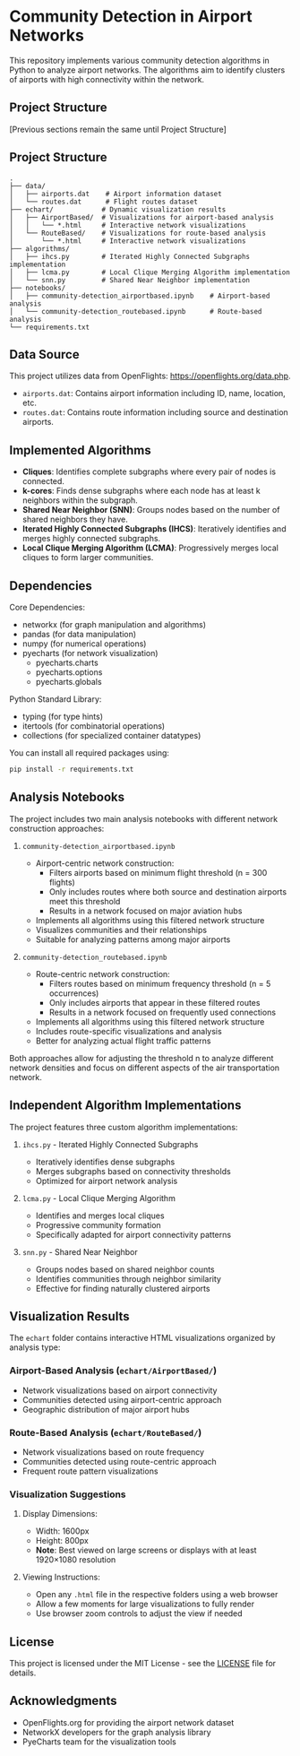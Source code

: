 # Community Detection in Airport Networks

This repository implements various community detection algorithms in Python to analyze airport networks. The algorithms aim to identify clusters of airports with high connectivity within the network.

## Project Structure

[Previous sections remain the same until Project Structure]

## Project Structure

```
.
├── data/
│   ├── airports.dat    # Airport information dataset
│   └── routes.dat      # Flight routes dataset
├── echart/            # Dynamic visualization results
│   ├── AirportBased/  # Visualizations for airport-based analysis
│   │   └── *.html     # Interactive network visualizations
│   └── RouteBased/    # Visualizations for route-based analysis
│       └── *.html     # Interactive network visualizations
├── algorithms/
│   ├── ihcs.py        # Iterated Highly Connected Subgraphs implementation
│   ├── lcma.py        # Local Clique Merging Algorithm implementation
│   └── snn.py         # Shared Near Neighbor implementation
├── notebooks/
│   ├── community-detection_airportbased.ipynb    # Airport-based analysis
│   └── community-detection_routebased.ipynb      # Route-based analysis
└── requirements.txt
```

## Data Source

This project utilizes data from OpenFlights: https://openflights.org/data.php.
- `airports.dat`: Contains airport information including ID, name, location, etc.
- `routes.dat`: Contains route information including source and destination airports.

## Implemented Algorithms

* **Cliques**: Identifies complete subgraphs where every pair of nodes is connected.
* **k-cores**: Finds dense subgraphs where each node has at least k neighbors within the subgraph.
* **Shared Near Neighbor (SNN)**: Groups nodes based on the number of shared neighbors they have.
* **Iterated Highly Connected Subgraphs (IHCS)**: Iteratively identifies and merges highly connected subgraphs.
* **Local Clique Merging Algorithm (LCMA)**: Progressively merges local cliques to form larger communities.

## Dependencies

Core Dependencies:
* networkx (for graph manipulation and algorithms)
* pandas (for data manipulation)
* numpy (for numerical operations)
* pyecharts (for network visualization)
    - pyecharts.charts
    - pyecharts.options
    - pyecharts.globals

Python Standard Library:
* typing (for type hints)
* itertools (for combinatorial operations)
* collections (for specialized container datatypes)

You can install all required packages using:
```bash
pip install -r requirements.txt
```

## Analysis Notebooks

The project includes two main analysis notebooks with different network construction approaches:

1. `community-detection_airportbased.ipynb`
   - Airport-centric network construction:
     * Filters airports based on minimum flight threshold (n = 300 flights)
     * Only includes routes where both source and destination airports meet this threshold
     * Results in a network focused on major aviation hubs
   - Implements all algorithms using this filtered network structure
   - Visualizes communities and their relationships
   - Suitable for analyzing patterns among major airports

2. `community-detection_routebased.ipynb`
   - Route-centric network construction:
     * Filters routes based on minimum frequency threshold (n = 5 occurrences)
     * Only includes airports that appear in these filtered routes
     * Results in a network focused on frequently used connections
   - Implements all algorithms using this filtered network structure
   - Includes route-specific visualizations and analysis
   - Better for analyzing actual flight traffic patterns

Both approaches allow for adjusting the threshold n to analyze different network densities and focus on different aspects of the air transportation network.

## Independent Algorithm Implementations

The project features three custom algorithm implementations:

1. `ihcs.py` - Iterated Highly Connected Subgraphs
   - Iteratively identifies dense subgraphs
   - Merges subgraphs based on connectivity thresholds
   - Optimized for airport network analysis

2. `lcma.py` - Local Clique Merging Algorithm
   - Identifies and merges local cliques
   - Progressive community formation
   - Specifically adapted for airport connectivity patterns

3. `snn.py` - Shared Near Neighbor
   - Groups nodes based on shared neighbor counts
   - Identifies communities through neighbor similarity
   - Effective for finding naturally clustered airports

## Visualization Results

The `echart` folder contains interactive HTML visualizations organized by analysis type:

### Airport-Based Analysis (`echart/AirportBased/`)
- Network visualizations based on airport connectivity
- Communities detected using airport-centric approach
- Geographic distribution of major airport hubs

### Route-Based Analysis (`echart/RouteBased/`)
- Network visualizations based on route frequency
- Communities detected using route-centric approach
- Frequent route pattern visualizations

### Visualization Suggestions

1. Display Dimensions:
   - Width: 1600px
   - Height: 800px
   - **Note**: Best viewed on large screens or displays with at least 1920×1080 resolution

2. Viewing Instructions:
   - Open any `.html` file in the respective folders using a web browser
   - Allow a few moments for large visualizations to fully render
   - Use browser zoom controls to adjust the view if needed

## License

This project is licensed under the MIT License - see the [LICENSE](LICENSE) file for details.

## Acknowledgments

* OpenFlights.org for providing the airport network dataset
* NetworkX developers for the graph analysis library
* PyeCharts team for the visualization tools
  
